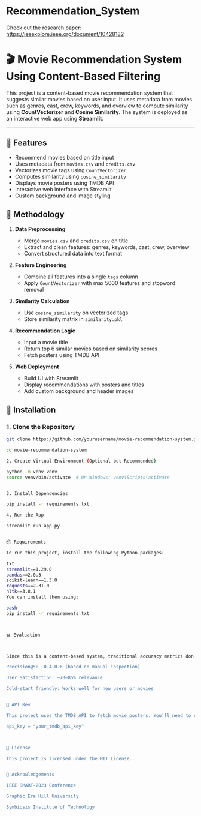 # Recommendation_System



Check out the research paper:
https://ieeexplore.ieee.org/document/10428182



# 🎬 Movie Recommendation System Using Content-Based Filtering

This project is a content-based movie recommendation system that suggests similar movies based on user input. It uses metadata from movies such as genres, cast, crew, keywords, and overview to compute similarity using **CountVectorizer** and **Cosine Similarity**. The system is deployed as an interactive web app using **Streamlit**.

---

## 📌 Features

- Recommend movies based on title input
- Uses metadata from `movies.csv` and `credits.csv`
- Vectorizes movie tags using `CountVectorizer`
- Computes similarity using `cosine_similarity`
- Displays movie posters using TMDB API
- Interactive web interface with Streamlit
- Custom background and image styling



## 🧠 Methodology

1. **Data Preprocessing**  
   - Merge `movies.csv` and `credits.csv` on title  
   - Extract and clean features: genres, keywords, cast, crew, overview  
   - Convert structured data into text format

2. **Feature Engineering**  
   - Combine all features into a single `tags` column  
   - Apply `CountVectorizer` with max 5000 features and stopword removal

3. **Similarity Calculation**  
   - Use `cosine_similarity` on vectorized tags  
   - Store similarity matrix in `similarity.pkl`

4. **Recommendation Logic**  
   - Input a movie title  
   - Return top 6 similar movies based on similarity scores  
   - Fetch posters using TMDB API

5. **Web Deployment**  
   - Build UI with Streamlit  
   - Display recommendations with posters and titles  
   - Add custom background and header images



## 🚀 Installation

### 1. Clone the Repository

```bash
git clone https://github.com/yourusername/movie-recommendation-system.git

cd movie-recommendation-system

2. Create Virtual Environment (Optional but Recommended)

python -m venv venv
source venv/bin/activate  # On Windows: venv\Scripts\activate


3. Install Dependencies

pip install -r requirements.txt

4. Run the App

streamlit run app.py


📦 Requirements

To run this project, install the following Python packages:

txt
streamlit==1.29.0
pandas==2.0.3
scikit-learn==1.3.0
requests==2.31.0
nltk==3.8.1
You can install them using:

bash
pip install -r requirements.txt



📊 Evaluation



Since this is a content-based system, traditional accuracy metrics don't apply. Instead:

Precision@5: ~0.4–0.6 (based on manual inspection)

User Satisfaction: ~70–85% relevance

Cold-start friendly: Works well for new users or movies


🔑 API Key

This project uses the TMDB API to fetch movie posters. You’ll need to replace the API key in app.py with your own:

api_key = "your_tmdb_api_key"



📄 License

This project is licensed under the MIT License.


🙌 Acknowledgements

IEEE SMART-2023 Conference

Graphic Era Hill University

Symbiosis Institute of Technology

